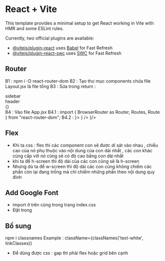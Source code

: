 # React + Vite

This template provides a minimal setup to get React working in Vite with HMR and some ESLint rules.

Currently, two official plugins are available:

- [@vitejs/plugin-react](https://github.com/vitejs/vite-plugin-react/blob/main/packages/plugin-react/README.md) uses [Babel](https://babeljs.io/) for Fast Refresh
- [@vitejs/plugin-react-swc](https://github.com/vitejs/vite-plugin-react-swc) uses [SWC](https://swc.rs/) for Fast Refresh

## Router

B1 : npm i -D react-router-dom
B2 : Tạo thư mục components chứa file Layout.jsx là file tổng
B3 : Sửa trong return :

<div>
<div>sidebar</div>
<div>header</div>
<div>
{<Outlet />}
</div>
</div>
B4 : Vào file App.jsx
B4.1 : import { BrowserRouter as Router, Routes, Route } from "react-router-dom";
B4.2 :
    <Router>
        <Routes>
            <Route path="/" element={<Layout />}>
                <Route index element={<Dashboard />} />
                <Route path="product" element={<Product />}/>
           </Route>
        </Routes>
    </Router>

## Flex

- Khi ta css : flex thì các component con sẽ được dí sát vào nhau , chiều cao của nó phụ thuộc vào nội dung của con dài nhất , các con khác cùng cấp với nó cũng sẽ có độ cao bằng con dài nhất
- khi ta để h-screen thì độ dài của các con cũng sẽ là h-screen
- Nhưng dù ta để w-screen thì độ dài các con cũng không chiếm các phần còn lại đang trống mà chỉ chiểm những phần theo nội dung quy đinh

## Add Google Font

- import ở trên cùng trong trang index.css
- Đặt trong

## Bổ sung

npm i classnames
Example : className={classNames('text-white', linkClasses)}

- Để dùng được css : gap thì phải flex hoặc grid bên cạnh
